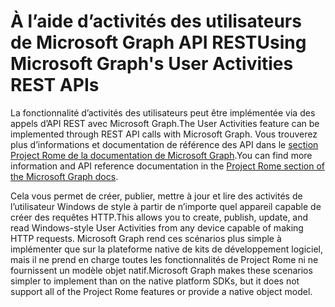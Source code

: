 # <a name="using-microsoft-graphs-user-activities-rest-apis"></a><span data-ttu-id="e6e6d-101">À l’aide d’activités des utilisateurs de Microsoft Graph API REST</span><span class="sxs-lookup"><span data-stu-id="e6e6d-101">Using Microsoft Graph's User Activities REST APIs</span></span>

<span data-ttu-id="e6e6d-102">La fonctionnalité d’activités des utilisateurs peut être implémentée via des appels d’API REST avec Microsoft Graph.</span><span class="sxs-lookup"><span data-stu-id="e6e6d-102">The User Activities feature can be implemented through REST API calls with Microsoft Graph.</span></span> <span data-ttu-id="e6e6d-103">Vous trouverez plus d’informations et documentation de référence des API dans le [section Project Rome de la documentation de Microsoft Graph](https://developer.microsoft.com/graph/docs/api-reference/beta/resources/project_rome_overview#activities).</span><span class="sxs-lookup"><span data-stu-id="e6e6d-103">You can find more information and API reference documentation in the [Project Rome section of the Microsoft Graph docs](https://developer.microsoft.com/graph/docs/api-reference/beta/resources/project_rome_overview#activities).</span></span>

<span data-ttu-id="e6e6d-104">Cela vous permet de créer, publier, mettre à jour et lire des activités de l’utilisateur Windows de style à partir de n’importe quel appareil capable de créer des requêtes HTTP.</span><span class="sxs-lookup"><span data-stu-id="e6e6d-104">This allows you to create, publish, update, and read Windows-style User Activities from any device capable of making HTTP requests.</span></span> <span data-ttu-id="e6e6d-105">Microsoft Graph rend ces scénarios plus simple à implémenter que sur la plateforme native de kits de développement logiciel, mais il ne prend en charge toutes les fonctionnalités de Project Rome ni ne fournissent un modèle objet natif.</span><span class="sxs-lookup"><span data-stu-id="e6e6d-105">Microsoft Graph makes these scenarios simpler to implement than on the native platform SDKs, but it does not support all of the Project Rome features or provide a native object model.</span></span>